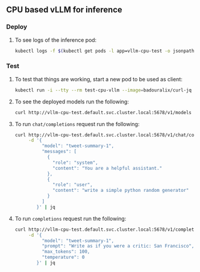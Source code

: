 ## CPU based vLLM for inference 

### Deploy

1.  To see logs of the inference pod:
    ```bash
    kubectl logs -f $(kubectl get pods -l app=vllm-cpu-test -o jsonpath='{.items[*].metadata.name}')
    ```

### Test

1.  To test that things are working, start a new pod to be used as client:
    ```bash
    kubectl run -i --tty --rm test-cpu-vllm --image=badouralix/curl-jq --restart=Never -- /bin/sh
    ```

1.  To see the deployed models run the following:
    ```bash
    curl http://vllm-cpu-test.default.svc.cluster.local:5678/v1/models | jq
    ```

1.  To run `chat/completions` request run the following:
    ```bash
    curl http://vllm-cpu-test.default.svc.cluster.local:5678/v1/chat/completions -H "Content-Type: application/json" \
         -d '{
              "model": "tweet-summary-1",
              "messages": [
                {
                  "role": "system",
                  "content": "You are a helpful assistant."
                },
                {
                  "role": "user",
                  "content": "write a simple python random generator"
                }
              ]
            }' | jq
    ```

1. To run `completions` request run the following:
    ```bash
    curl http://vllm-cpu-test.default.svc.cluster.local:5678/v1/completions -H "Content-Type: application/json" \
         -d '{
              "model": "tweet-summary-1",
              "prompt": "Write as if you were a critic: San Francisco",
              "max_tokens": 100,
              "temperature": 0
            }' | jq
    ```
